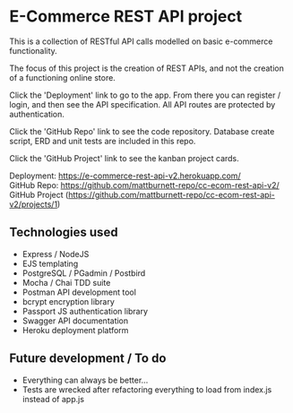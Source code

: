 # E-Commerce REST API project
This is a collection of RESTful API calls modelled on basic e-commerce functionality.

The focus of this project is the creation of REST APIs, and not the creation of a functioning online store.

Click the 'Deployment' link to go to the app. From there you can register / login, and then see the API specification.
All API routes are protected by authentication.

Click the 'GitHub Repo' link to see the code repository. Database create script, ERD and unit tests are included in this repo.

Click the 'GitHub Project' link to see the kanban project cards.

Deployment: https://e-commerce-rest-api-v2.herokuapp.com/ \
GitHub Repo: https://github.com/mattburnett-repo/cc-ecom-rest-api-v2/ \
GitHub Project (https://github.com/mattburnett-repo/cc-ecom-rest-api-v2/projects/1)

## Technologies used
* Express / NodeJS
* EJS templating
* PostgreSQL / PGadmin / Postbird
* Mocha / Chai TDD suite
* Postman API development tool
* bcrypt encryption library
* Passport JS authentication library
* Swagger API documentation
* Heroku deployment platform

## Future development / To do
* Everything can always be better...
* Tests are wrecked after refactoring everything to load from index.js instead of app.js
